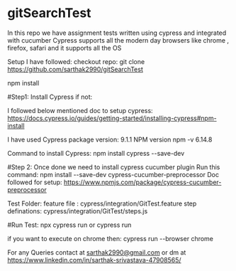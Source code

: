 # gitSearchTest

In this repo we have assignment tests written using cypress and integrated with cucumber
Cypress supports all the modern day browsers like chrome , firefox, safari and it supports all the OS

Setup I have followed: checkout repo: git clone https://github.com/sarthak2990/gitSearchTest

npm install

#Step1: Install Cypress if not:

I followed below mentioned doc to setup cypress: https://docs.cypress.io/guides/getting-started/installing-cypress#npm-install

I have used Cypress package version: 9.1.1
NPM version  npm -v 6.14.8

Command to install Cypress: npm install cypress --save-dev

#Step 2: Once done we need to install cypress cucumber plugin Run this command: npm install --save-dev cypress-cucumber-preprocessor Doc followed for setup: https://www.npmjs.com/package/cypress-cucumber-preprocessor

Test Folder: feature file : cypress/integration/GitTest.feature step definations: cypress/integration/GitTest/steps.js

#Run Test: npx cypress run or cypress run

if you want to execute on chrome then: cypress run --browser chrome

For any Queries contact at sarthak2990@gmail.com or dm at https://www.linkedin.com/in/sarthak-srivastava-47908565/
